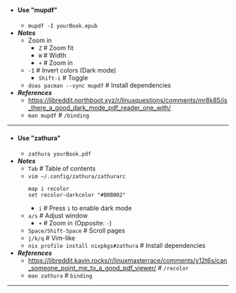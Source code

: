 - #### Use "mupdf"
    - `mupdf -I yourBook.epub`
- ***Notes***
    - Zoom in
        - `Z` # Zoom fit
        - `W` # Width
        - `+` # Zoom in
    - `-I` # Invert colors (Dark mode)
        - `Shift-i` # Toggle
    - `doas pacman --sync mupdf` # Install dependencies
- ***References***
    - https://libreddit.northboot.xyz/r/linuxquestions/comments/mr8k85/is_there_a_good_dark_mode_pdf_reader_one_with/
    - `man mupdf` # `/binding`
- ---
- #### Use "zathura"
    - `zathura yourBook.pdf`
- ***Notes***
    - `Tab` # Table of contents
    - `vim ~/.config/zathura/zathurarc`
      ```
      map i recolor
      set recolor-darkcolor "#B0B002"
      ```
        - `i` # Press `i` to enable dark mode
    - `a/s` # Adjust window
        - `+` # Zoom in (Opposite: `-`)
    - `Space/Shift-Space` # Scroll pages
    - `j/k/q` # Vim-like
    - `nix profile install nixpkgs#zathura` # Install dependencies
- ***References***
    - https://libreddit.kavin.rocks/r/linuxmasterrace/comments/y12t6s/can_someone_point_me_to_a_good_pdf_viewer/ # `/recolor`
    - `man zathura` # `binding`
- ---
